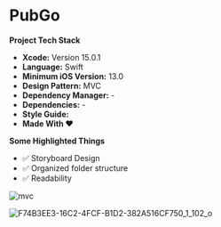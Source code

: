 # PubGo
**Project Tech Stack**
- **Xcode:** Version 15.0.1
- **Language:** Swift
- **Minimum iOS Version:** 13.0
- **Design Pattern:** MVC
- **Dependency Manager:** -
- **Dependencies:** -
- **Style Guide:**
- **Made With ❤️**

**Some Highlighted Things**
- ✅ Storyboard Design
- ✅ Organized folder structure
- ✅ Readability

![mvc](https://github.com/furkanfatihkok/puanli-odevler/assets/113316242/3092eb76-45c4-4ba9-b40f-0a37b07406af)

![F74B3EE3-16C2-4FCF-B1D2-382A516CF750_1_102_o](https://github.com/furkanfatihkok/puanli-odevler/assets/113316242/e8fcea80-e32a-4091-a3f4-5089afba7af1)

